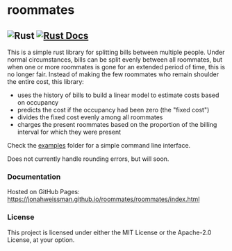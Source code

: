 # roommates

![Rust](https://github.com/jonahweissman/roommates/workflows/Rust/badge.svg)
[![Rust Docs](https://github.com/jonahweissman/roommates/workflows/Rust%20Docs/badge.svg)](https://jonahweissman.github.io/roommates/roommates/index.html)
---
This is a simple rust library for splitting bills between multiple people. Under normal circumstances,
bills can be split evenly between all roommates, but when one or more roommates is gone for an extended
period of time, this is no longer fair. Instead of making the few roommates who remain shoulder the
entire cost, this library:
- uses the history of bills to build a linear model to estimate costs based on occupancy
- predicts the cost if the occupancy had been zero (the "fixed cost")
- divides the fixed cost evenly among all roommates
- charges the present roommates based on the proportion of the billing interval for which they were present

Check the [examples](/examples) folder for a simple command line interface.

Does not currently handle rounding errors, but will soon.

### Documentation

Hosted on GitHub Pages: https://jonahweissman.github.io/roommates/roommates/index.html

### License

This project is licensed under either the MIT License or the Apache-2.0 License,
at your option.
